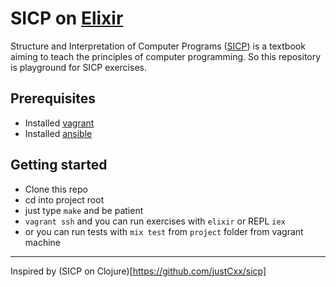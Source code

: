 # SICP on [Elixir](http://elixir-lang.org/)

Structure and Interpretation of Computer Programs ([SICP](https://mitpress.mit.edu/sicp/)) is a textbook aiming to teach the principles of computer programming.
So this repository is playground for SICP exercises.

## Prerequisites

* Installed [vagrant](https://www.vagrantup.com/)
* Installed [ansible](http://www.ansible.com/)

## Getting started

* Clone this repo
* cd into project root
* just type `make` and be patient
* `vagrant ssh` and you can run exercises with `elixir` or REPL `iex`
* or you can run tests with `mix test` from `project` folder from vagrant machine

---
Inspired by (SICP on Clojure)[https://github.com/justCxx/sicp]
